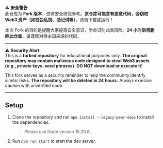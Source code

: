 
⚠️ **安全警告**  
此仓库为 **Fork 版本**，仅供安全研究参考。**原仓库可能含有恶意代码，会窃取 Web3 资产（如钱包私钥、助记词等）**，请勿下载或运行！  

本次 Fork 的目的是提醒大家提高安全意识，学会识别此类风险。**24 小时后将删除此仓库**，请谨慎对待未知来源的代码。  

---

⚠️ **Security Alert**  
This is a **forked repository** for educational purposes only. **The original repository may contain malicious code designed to steal Web3 assets (e.g., private keys, seed phrases)**. **DO NOT download or execute it!**  

This fork serves as a security reminder to help the community identify similar risks. **The repository will be deleted in 24 hours.** Always exercise caution with unverified code.  

---

## Setup
1. Clone the repository and run `npm install --legacy-peer-deps` to install the dependencies.
    > Please use Node version 18.20.8.
2. Run `npm run start` to start the dev server.

